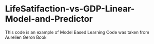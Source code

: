 # LifeSatifaction-vs-GDP-Linear-Model-and-Predictor
This code is an example of Model Based Learning
Code was taken from Aurelien Geron Book
